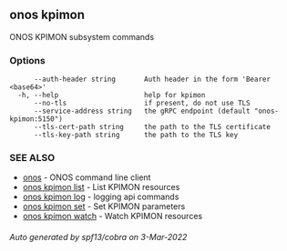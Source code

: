 ## onos kpimon

ONOS KPIMON subsystem commands

### Options

```
      --auth-header string       Auth header in the form 'Bearer <base64>'
  -h, --help                     help for kpimon
      --no-tls                   if present, do not use TLS
      --service-address string   the gRPC endpoint (default "onos-kpimon:5150")
      --tls-cert-path string     the path to the TLS certificate
      --tls-key-path string      the path to the TLS key
```

### SEE ALSO

* [onos](onos.md)	 - ONOS command line client
* [onos kpimon list](onos_kpimon_list.md)	 - List KPIMON resources
* [onos kpimon log](onos_kpimon_log.md)	 - logging api commands
* [onos kpimon set](onos_kpimon_set.md)	 - Set KPIMON parameters
* [onos kpimon watch](onos_kpimon_watch.md)	 - Watch KPIMON resources

###### Auto generated by spf13/cobra on 3-Mar-2022
